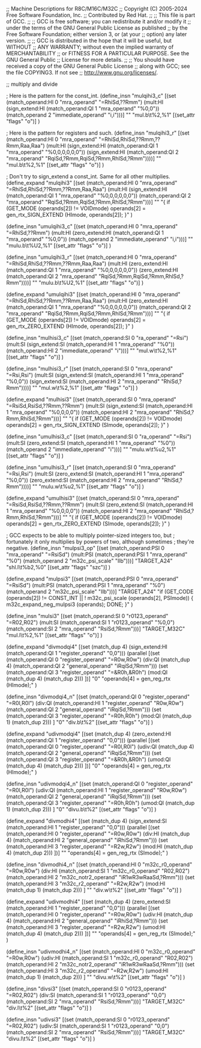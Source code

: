 ;; Machine Descriptions for R8C/M16C/M32C
;; Copyright (C) 2005-2024 Free Software Foundation, Inc.
;; Contributed by Red Hat.
;;
;; This file is part of GCC.
;;
;; GCC is free software; you can redistribute it and/or modify it
;; under the terms of the GNU General Public License as published
;; by the Free Software Foundation; either version 3, or (at your
;; option) any later version.
;;
;; GCC is distributed in the hope that it will be useful, but WITHOUT
;; ANY WARRANTY; without even the implied warranty of MERCHANTABILITY
;; or FITNESS FOR A PARTICULAR PURPOSE.  See the GNU General Public
;; License for more details.
;;
;; You should have received a copy of the GNU General Public License
;; along with GCC; see the file COPYING3.  If not see
;; <http://www.gnu.org/licenses/>.

;; multiply and divide

; Here is the pattern for the const_int.
(define_insn "mulqihi3_c"
  [(set (match_operand:HI 0 "mra_operand" "=RhiSd,??Rmm")
        (mult:HI (sign_extend:HI (match_operand:QI 1 "mra_operand" "%0,0"))
                 (match_operand 2 "immediate_operand" "i,i")))]
  ""
  "mul.b\t%2,%1"
  [(set_attr "flags" "o")]
)

; Here is the pattern for registers and such.
(define_insn "mulqihi3_r"
  [(set (match_operand:HI 0 "mra_operand" "=RhiSd,RhiSd,??Rmm,??Rmm,Raa,Raa")
        (mult:HI (sign_extend:HI (match_operand:QI 1 "mra_operand" "%0,0,0,0,0,0"))
                 (sign_extend:HI (match_operand:QI 2 "mra_operand" "RqiSd,?Rmm,RqiSd,?Rmm,RhlSd,?Rmm"))))]
  ""
  "mul.b\t%2,%1"
  [(set_attr "flags" "o")]
)

; Don't try to sign_extend a const_int.  Same for all other multiplies.
(define_expand "mulqihi3"
  [(set (match_operand:HI 0 "mra_operand" "=RhiSd,RhiSd,??Rmm,??Rmm,Raa,Raa")
        (mult:HI (sign_extend:HI (match_operand:QI 1 "mra_operand" "%0,0,0,0,0,0"))
                 (match_operand:QI 2 "mra_operand" "RqiSd,?Rmm,RqiSd,?Rmm,RhlSd,?Rmm")))]
  ""
  "{ if (GET_MODE (operands[2]) != VOIDmode)
      operands[2] = gen_rtx_SIGN_EXTEND (HImode, operands[2]); }"
)

(define_insn "umulqihi3_c"
  [(set (match_operand:HI 0 "mra_operand" "=RhiSd,??Rmm")
        (mult:HI (zero_extend:HI (match_operand:QI 1 "mra_operand" "%0,0"))
                 (match_operand 2 "immediate_operand" "i,i")))]
  ""
  "mulu.b\t%U2,%1"
  [(set_attr "flags" "o")]
)

(define_insn "umulqihi3_r"
  [(set (match_operand:HI 0 "mra_operand" "=RhiSd,RhiSd,??Rmm,??Rmm,Raa,Raa")
        (mult:HI (zero_extend:HI (match_operand:QI 1 "mra_operand" "%0,0,0,0,0,0"))
                 (zero_extend:HI (match_operand:QI 2 "mra_operand" "RqiSd,?Rmm,RqiSd,?Rmm,RhlSd,?Rmm"))))]
  ""
  "mulu.b\t%U2,%1"
  [(set_attr "flags" "o")]
)

(define_expand "umulqihi3"
  [(set (match_operand:HI 0 "mra_operand" "=RhiSd,RhiSd,??Rmm,??Rmm,Raa,Raa")
        (mult:HI (zero_extend:HI (match_operand:QI 1 "mra_operand" "%0,0,0,0,0,0"))
                 (match_operand:QI 2 "mra_operand" "RqiSd,?Rmm,RqiSd,?Rmm,RhlSd,?Rmm")))]
  ""
  "{ if (GET_MODE (operands[2]) != VOIDmode)
      operands[2] = gen_rtx_ZERO_EXTEND (HImode, operands[2]); }"
)

(define_insn "mulhisi3_c"
  [(set (match_operand:SI 0 "ra_operand" "=Rsi")
        (mult:SI (sign_extend:SI (match_operand:HI 1 "mra_operand" "%0"))
                 (match_operand:HI 2 "immediate_operand" "i")))]
  ""
  "mul.w\t%2,%1"
  [(set_attr "flags" "o")]
)

(define_insn "mulhisi3_r"
  [(set (match_operand:SI 0 "mra_operand" "=Rsi,Rsi")
        (mult:SI (sign_extend:SI (match_operand:HI 1 "mra_operand" "%0,0"))
                 (sign_extend:SI (match_operand:HI 2 "mra_operand" "RhiSd,?Rmm"))))]
  ""
  "mul.w\t%2,%1"
  [(set_attr "flags" "o")]
)

(define_expand "mulhisi3"
  [(set (match_operand:SI 0 "mra_operand" "=RsiSd,RsiSd,??Rmm,??Rmm")
        (mult:SI (sign_extend:SI (match_operand:HI 1 "mra_operand" "%0,0,0,0"))
                 (match_operand:HI 2 "mra_operand" "RhiSd,?Rmm,RhiSd,?Rmm")))]
  ""
  "{ if (GET_MODE (operands[2]) != VOIDmode)
      operands[2] = gen_rtx_SIGN_EXTEND (SImode, operands[2]); }"
)

(define_insn "umulhisi3_c"
  [(set (match_operand:SI 0 "ra_operand" "=Rsi")
        (mult:SI (zero_extend:SI (match_operand:HI 1 "mra_operand" "%0"))
                 (match_operand 2 "immediate_operand" "i")))]
  ""
  "mulu.w\t%u2,%1"
  [(set_attr "flags" "o")]
)

(define_insn "umulhisi3_r"
  [(set (match_operand:SI 0 "mra_operand" "=Rsi,Rsi")
        (mult:SI (zero_extend:SI (match_operand:HI 1 "mra_operand" "%0,0"))
                 (zero_extend:SI (match_operand:HI 2 "mra_operand" "RhiSd,?Rmm"))))]
  ""
  "mulu.w\t%u2,%1"
  [(set_attr "flags" "o")]
)

(define_expand "umulhisi3"
  [(set (match_operand:SI 0 "mra_operand" "=RsiSd,RsiSd,??Rmm,??Rmm")
        (mult:SI (zero_extend:SI (match_operand:HI 1 "mra_operand" "%0,0,0,0"))
                 (match_operand:HI 2 "mra_operand" "RhiSd,?Rmm,RhiSd,?Rmm")))]
  ""
  "{ if (GET_MODE (operands[2]) != VOIDmode)
      operands[2] = gen_rtx_ZERO_EXTEND (SImode, operands[2]); }"
)


; GCC expects to be able to multiply pointer-sized integers too, but
; fortunately it only multiplies by powers of two, although sometimes
; they're negative.
(define_insn "mulpsi3_op"
  [(set (match_operand:PSI 0 "mra_operand" "=RsiSd")
	(mult:PSI (match_operand:PSI 1 "mra_operand" "%0")
		  (match_operand 2 "m32c_psi_scale" "Ilb")))]
  "TARGET_A24"
  "shl.l\t%b2,%0"
  [(set_attr "flags" "szc")]
  )

(define_expand "mulpsi3"
  [(set (match_operand:PSI 0 "mra_operand" "=RsiSd")
	(mult:PSI (match_operand:PSI 1 "mra_operand" "%0")
		  (match_operand 2 "m32c_psi_scale" "Ilb")))]
  "TARGET_A24"
  "if (GET_CODE (operands[2]) != CONST_INT
       || ! m32c_psi_scale (operands[2], PSImode))
     {
       m32c_expand_neg_mulpsi3 (operands);
       DONE;
     }"
  )

(define_insn "mulsi3"
  [(set (match_operand:SI 0 "r0123_operand" "=R02,R02")
        (mult:SI (match_operand:SI 1 "r0123_operand" "%0,0")
                 (match_operand:SI 2 "mra_operand" "RsiSd,?Rmm")))]
  "TARGET_M32C"
  "mul.l\t%2,%1"
  [(set_attr "flags" "o")]
)

(define_expand "divmodqi4"
  [(set (match_dup 4)
	(sign_extend:HI (match_operand:QI 1 "register_operand" "0,0")))
   (parallel [(set (match_operand:QI 0 "register_operand" "=R0w,R0w")
		   (div:QI (match_dup 4)
			   (match_operand:QI 2 "general_operand" "iRqiSd,?Rmm")))
	      (set (match_operand:QI 3 "register_operand" "=&R0h,&R0h")
		   (mod:QI (match_dup 4) (match_dup 2)))
	      ])]
  "0"
  "operands[4] = gen_reg_rtx (HImode);"
  )

(define_insn "divmodqi4_n"
  [(set (match_operand:QI 0 "register_operand" "=R0l,R0l")
	(div:QI (match_operand:HI 1 "register_operand" "R0w,R0w")
		(match_operand:QI 2 "general_operand" "iRqiSd,?Rmm")))
   (set (match_operand:QI 3 "register_operand" "=R0h,R0h")
	(mod:QI (match_dup 1) (match_dup 2)))
   ]
  "0"
  "div.b\t%2"
  [(set_attr "flags" "o")]
  )

(define_expand "udivmodqi4"
  [(set (match_dup 4)
	(zero_extend:HI (match_operand:QI 1 "register_operand" "0,0")))
   (parallel [(set (match_operand:QI 0 "register_operand" "=R0l,R0l")
		   (udiv:QI (match_dup 4)
			   (match_operand:QI 2 "general_operand" "iRqiSd,?Rmm")))
	      (set (match_operand:QI 3 "register_operand" "=&R0h,&R0h")
		   (umod:QI (match_dup 4) (match_dup 2)))
	      ])]
  "0"
  "operands[4] = gen_reg_rtx (HImode);"
  )

(define_insn "udivmodqi4_n"
  [(set (match_operand:QI 0 "register_operand" "=R0l,R0l")
	(udiv:QI (match_operand:HI 1 "register_operand" "R0w,R0w")
		(match_operand:QI 2 "general_operand" "iRqiSd,?Rmm")))
   (set (match_operand:QI 3 "register_operand" "=R0h,R0h")
	(umod:QI (match_dup 1) (match_dup 2)))
   ]
  "0"
  "divu.b\t%2"
  [(set_attr "flags" "o")]
  )

(define_expand "divmodhi4"
  [(set (match_dup 4)
	(sign_extend:SI (match_operand:HI 1 "register_operand" "0,0")))
   (parallel [(set (match_operand:HI 0 "register_operand" "=R0w,R0w")
		   (div:HI (match_dup 4)
			   (match_operand:HI 2 "general_operand" "iRhiSd,?Rmm")))
	      (set (match_operand:HI 3 "register_operand" "=R2w,R2w")
		   (mod:HI (match_dup 4) (match_dup 2)))
	      ])]
  ""
  "operands[4] = gen_reg_rtx (SImode);"
  )

(define_insn "divmodhi4_n"
  [(set (match_operand:HI 0 "m32c_r0_operand" "=R0w,R0w")
	(div:HI (match_operand:SI 1 "m32c_r0_operand" "R02,R02")
		(match_operand:HI 2 "m32c_notr2_operand" "iR1wR3wRaaSd,?Rmm")))
   (set (match_operand:HI 3 "m32c_r2_operand" "=R2w,R2w")
	(mod:HI (match_dup 1) (match_dup 2)))
   ]
  ""
  "div.w\t%2"
  [(set_attr "flags" "o")]
  )

(define_expand "udivmodhi4"
  [(set (match_dup 4)
	(zero_extend:SI (match_operand:HI 1 "register_operand" "0,0")))
   (parallel [(set (match_operand:HI 0 "register_operand" "=R0w,R0w")
		   (udiv:HI (match_dup 4)
			   (match_operand:HI 2 "general_operand" "iRhiSd,?Rmm")))
	      (set (match_operand:HI 3 "register_operand" "=R2w,R2w")
		   (umod:HI (match_dup 4) (match_dup 2)))
	      ])]
  ""
  "operands[4] = gen_reg_rtx (SImode);"
  )

(define_insn "udivmodhi4_n"
  [(set (match_operand:HI 0 "m32c_r0_operand" "=R0w,R0w")
	(udiv:HI (match_operand:SI 1 "m32c_r0_operand" "R02,R02")
		(match_operand:HI 2 "m32c_notr2_operand" "iR1wR3wRaaSd,?Rmm")))
   (set (match_operand:HI 3 "m32c_r2_operand" "=R2w,R2w")
	(umod:HI (match_dup 1) (match_dup 2)))
   ]
  ""
  "divu.w\t%2"
  [(set_attr "flags" "o")]
  )

(define_insn "divsi3"
  [(set (match_operand:SI 0 "r0123_operand" "=R02,R02")
        (div:SI (match_operand:SI 1 "r0123_operand" "0,0")
                (match_operand:SI 2 "mra_operand" "RsiSd,?Rmm")))]
  "TARGET_M32C"
  "div.l\t%2"
  [(set_attr "flags" "o")]
)

(define_insn "udivsi3"
  [(set (match_operand:SI 0 "r0123_operand" "=R02,R02")
        (udiv:SI (match_operand:SI 1 "r0123_operand" "0,0")
                 (match_operand:SI 2 "mra_operand" "RsiSd,?Rmm")))]
  "TARGET_M32C"
  "divu.l\t%2"
  [(set_attr "flags" "o")]
)


